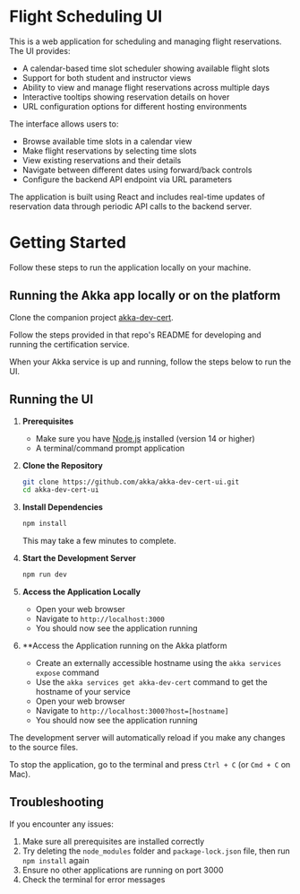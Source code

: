 
# Flight Scheduling UI

This is a web application for scheduling and managing flight reservations. The UI provides:

- A calendar-based time slot scheduler showing available flight slots
- Support for both student and instructor views
- Ability to view and manage flight reservations across multiple days
- Interactive tooltips showing reservation details on hover
- URL configuration options for different hosting environments

The interface allows users to:

- Browse available time slots in a calendar view
- Make flight reservations by selecting time slots
- View existing reservations and their details
- Navigate between different dates using forward/back controls
- Configure the backend API endpoint via URL parameters

The application is built using React and includes real-time updates of reservation data through periodic API calls to the backend server.

# Getting Started

Follow these steps to run the application locally on your machine.

## Running the Akka app locally or on the platform

Clone the companion project [akka-dev-cert](https://github.com/akka/akka-dev-cert.git).

Follow the steps provided in that repo's README for developing and running the certification service.

When your Akka service is up and running, follow the steps below to run the UI.

## Running the UI

1. **Prerequisites**
   - Make sure you have [Node.js](https://nodejs.org/) installed (version 14 or higher)
   - A terminal/command prompt application

2. **Clone the Repository**

   ```bash
   git clone https://github.com/akka/akka-dev-cert-ui.git
   cd akka-dev-cert-ui
   ```

3. **Install Dependencies**

   ```bash
   npm install
   ```

   This may take a few minutes to complete.

4. **Start the Development Server**

   ```bash
   npm run dev
   ```

5. **Access the Application Locally**
   - Open your web browser
   - Navigate to `http://localhost:3000`
   - You should now see the application running

6. **Access the Application running on the Akka platform
   - Create an externally accessible hostname using the `akka services expose` command
   - Use the `akka services get akka-dev-cert` command to get the hostname of your service
   - Open your web browser
   - Navigate to `http://localhost:3000?host=[hostname]`
   - You should now see the application running

The development server will automatically reload if you make any changes to the source files.

To stop the application, go to the terminal and press `Ctrl + C` (or `Cmd + C` on Mac).

## Troubleshooting

If you encounter any issues:

1. Make sure all prerequisites are installed correctly
2. Try deleting the `node_modules` folder and `package-lock.json` file, then run `npm install` again
3. Ensure no other applications are running on port 3000
4. Check the terminal for error messages
